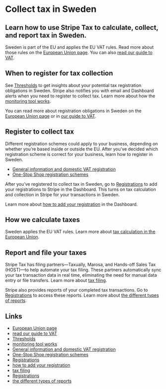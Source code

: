 # Collect tax in Sweden

## Learn how to use Stripe Tax to calculate, collect, and report tax in Sweden.

Sweden is part of the EU and applies the EU VAT rules. Read more about those
rules on the [European Union
page](https://docs.stripe.com/tax/supported-countries/european-union). You can
also [read our guide to
VAT](https://stripe.com/guides/tax-registration-process-europe).

## When to register for tax collection

See [Thresholds](https://dashboard.stripe.com/tax/thresholds) to get insights
about your potential tax registration obligations in Sweden. Stripe also
notifies you with email and Dashboard alerts when you need to register to
collect tax. Learn more about how the [monitoring tool
works](https://docs.stripe.com/tax/monitoring).

You can read more about registration obligations in Sweden on the [European
Union page](https://docs.stripe.com/tax/supported-countries/european-union) or
in [our guide to
VAT](https://stripe.com/guides/tax-registration-process-europe).

## Register to collect tax

Different registration schemes could apply to your business, depending on
whether you’re based inside or outside the EU. After you’ve decided which
registration scheme is correct for your business, learn how to register in
Sweden.

- [General information and domestic VAT
registration](https://www.skatteverket.se/servicelankar/otherlanguages/inenglishengelska/businessesandemployers/startingandrunningaswedishbusiness/declaringtaxesbusinesses/vat.4.12815e4f14a62bc048f52be.html)
- [One-Stop Shop registration
schemes](https://www.skatteverket.se/servicelankar/otherlanguages/inenglishengelska/businessesandemployers/startingandrunningaswedishbusiness/declaringtaxesbusinesses/vat/reportvatunderthespecialschemesoss.4.1997e70d1848dabbac92128.html)

After you’ve registered to collect tax in Sweden, go to
[Registrations](https://dashboard.stripe.com/tax/registrations?location=se) to
add your registrations to Stripe in the Dashboard. This turns on tax calculation
and collection in Stripe for your transactions in Sweden.

Learn more about [how to add your
registration](https://docs.stripe.com/tax/registering#track-your-registrations-in-the-tax-dashboard)
in the Dashboard.

## How we calculate taxes

Sweden applies the EU VAT rules. Learn more about [tax calculation in the
European Union](https://docs.stripe.com/tax/supported-countries/european-union).

## Report and file your taxes

Stripe Tax has filing partners—Taxually, Marosa, and Hands-off Sales Tax
(HOST)—to help automate your tax filing. These partners automatically sync your
tax transaction data in real time, eliminating the need for manual data entry or
file transfers. Learn more about [tax
filing](https://docs.stripe.com/tax/filing).

Stripe also provides reports of your completed tax transactions. Go to
[Registrations](https://dashboard.stripe.com/tax/registrations) to access these
reports. Learn more about [the different types of
reports](https://docs.stripe.com/tax/reports).

## Links

- [European Union
page](https://docs.stripe.com/tax/supported-countries/european-union)
- [read our guide to
VAT](https://stripe.com/guides/tax-registration-process-europe)
- [Thresholds](https://dashboard.stripe.com/tax/thresholds)
- [monitoring tool works](https://docs.stripe.com/tax/monitoring)
- [General information and domestic VAT
registration](https://www.skatteverket.se/servicelankar/otherlanguages/inenglishengelska/businessesandemployers/startingandrunningaswedishbusiness/declaringtaxesbusinesses/vat.4.12815e4f14a62bc048f52be.html)
- [One-Stop Shop registration
schemes](https://www.skatteverket.se/servicelankar/otherlanguages/inenglishengelska/businessesandemployers/startingandrunningaswedishbusiness/declaringtaxesbusinesses/vat/reportvatunderthespecialschemesoss.4.1997e70d1848dabbac92128.html)
- [Registrations](https://dashboard.stripe.com/tax/registrations?location=se)
- [how to add your
registration](https://docs.stripe.com/tax/registering#track-your-registrations-in-the-tax-dashboard)
- [tax filing](https://docs.stripe.com/tax/filing)
- [Registrations](https://dashboard.stripe.com/tax/registrations)
- [the different types of reports](https://docs.stripe.com/tax/reports)